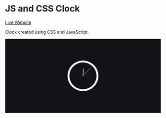 
JS and CSS Clock
================  

[Live Website](https://utkarshpathrabe.github.io/JS-and-CSS-Clock/)  

Clock created using CSS and JavaScript.  

![Main Page](./assets/main_page.png)  
